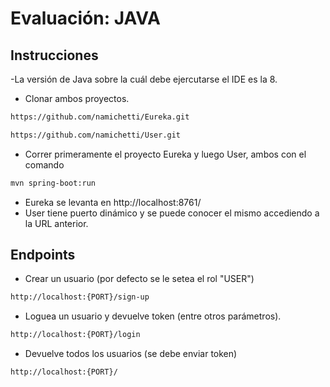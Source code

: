 # Evaluación: JAVA
## Instrucciones

-La versión de Java sobre la cuál debe ejercutarse el IDE es la 8.

- Clonar ambos proyectos.
```sh
https://github.com/namichetti/Eureka.git
```
```sh
https://github.com/namichetti/User.git
```
- Correr primeramente el proyecto Eureka y luego User, ambos con el comando
```sh
mvn spring-boot:run
```
- Eureka se levanta en http://localhost:8761/
- User tiene puerto dinámico y se puede conocer el mismo accediendo a la URL anterior.

## Endpoints

- Crear un usuario (por defecto se le setea el rol "USER")
```sh
http://localhost:{PORT}/sign-up
```

- Loguea un usuario y devuelve token (entre otros parámetros). 
```sh
http://localhost:{PORT}/login
```

- Devuelve todos los usuarios (se debe enviar token)
```sh
http://localhost:{PORT}/
```

